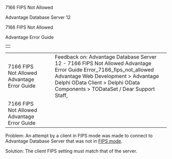 7166 FIPS Not Allowed




Advantage Database Server 12  

7166 FIPS Not Allowed

Advantage Error Guide

|  |
| --- |
|  |

|  |  |  |  |  |
| --- | --- | --- | --- | --- |
| 7166 FIPS Not Allowed  Advantage Error Guide |  |  | Feedback on: Advantage Database Server 12 - 7166 FIPS Not Allowed Advantage Error Guide Error\_7166\_fips\_not\_allowed Advantage Web Development > Advantage Delphi OData Client > Delphi OData Components > TODataSet / Dear Support Staff, |  |
| 7166 FIPS Not Allowed  Advantage Error Guide |  |  |  |  |

Problem: An attempt by a client in FIPS mode was made to connect to Advantage Database Server that was not in [FIPS mode](master_fips.htm).

Solution: The client FIPS setting must match that of the server.